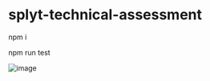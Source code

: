 ﻿# splyt-technical-assessment

npm i

npm run test

![image](https://github.com/lixing99999/splyt-technical-assessment/assets/35488922/c7a580f5-cb69-4591-8cae-dd010edce4de)
